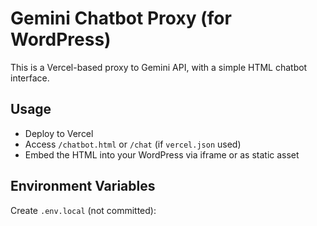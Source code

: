 # Gemini Chatbot Proxy (for WordPress)

This is a Vercel-based proxy to Gemini API, with a simple HTML chatbot interface.

## Usage

- Deploy to Vercel
- Access `/chatbot.html` or `/chat` (if `vercel.json` used)
- Embed the HTML into your WordPress via iframe or as static asset

## Environment Variables

Create `.env.local` (not committed):

